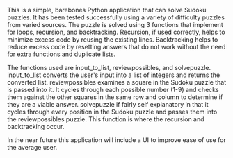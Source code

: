 This is a simple, barebones Python application that can solve Sudoku puzzles. It has been tested successfully using a variety of difficulty puzzles from varied sources.
The puzzle is solved using 3 functions that implement for loops, recursion, and backtracking. Recursion, if used correctly, helps to minimize excess code by reusing the
existing lines. Backtracking helps to reduce excess code by resetting answers that do not work without the need for extra functions and duplicate lists.

The functions used are input_to_list, reviewpossibles, and solvepuzzle. input_to_list converts the user's input into a list of integers and returns the converted list.
reviewpossibles examines a square in the Sudoku puzzle that is passed into it. It cycles through each possible number (1-9) and checks them against the other squares in 
the same row and column to determine if they are a viable answer. solvepuzzle if fairly self explanatory in that it cycles through every position in the Sudoku puzzle 
and passes them into the reviewpossibles puzzle. This function is where the recursion and backtracking occur.

In the near future this application will include a UI to improve ease of use for the average user.

